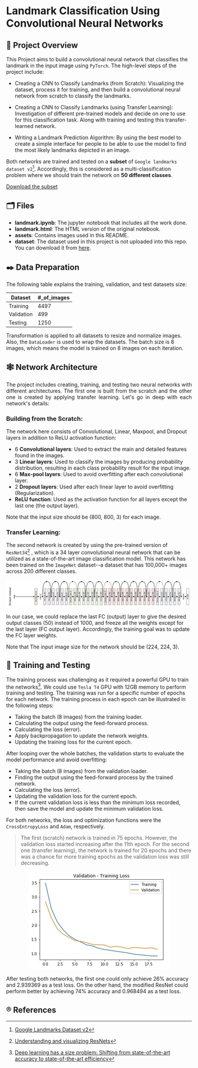 # Landmark Classification Using Convolutional Neural Networks


## :notebook_with_decorative_cover: Project Overview

<p align="justify">
 
This Project aims to build a convolutional neural network that classifies the landmark in the input image using `PyTorch`. The high-level steps of the project include:

- Creating a CNN to Classify Landmarks (from Scratch): Visualizing the dataset, process it for training, and then build a convolutional neural network from scratch to classify the landmarks. 

- Creating a CNN to Classify Landmarks (using Transfer Learning): Investigation of different pre-trained models and decide on one to use for this classification task. Along with training and testing this transfer-learned network.

- Writing a Landmark Prediction Algorithm:  By using the best model to create a simple interface for people to be able to use the model to find the most likely landmarks depicted in an image.

Both networks are trained and tested on a **subset** of `Google landmarks dataset v2`[^3]. Accordingly, this is considered as a multi-classification problem where we should train the network on **50 different classes**.

[Download the subset](https://udacity-dlnfd.s3-us-west-1.amazonaws.com/datasets/landmark_images.zip) 
</p>

## :card_index_dividers: Files

- **landmark.ipynb**: The jupyter notebook that includes all the work done.
- **landmark.html**: The HTML version of the original notebook.
- **assets**: Contains images used in this README.
- **dataset**: The dataset used in this project is not uploaded into this repo. You can download it from [here](https://udacity-dlnfd.s3-us-west-1.amazonaws.com/datasets/landmark_images.zip).

## :black_nib: Data Preparation

The following table explains the training, validation, and test datasets size:

<center>

| Dataset | #_of_images |
| ----------- | ----------- |
| Training | 4497 |
| Validation | 499 |
| Testing | 1250 | 
 </center>

<p align="justify">

Transformation is applied to all datasets to resize and normalize images. Also, the `DataLoader` is used to wrap the datasets.
The batch size is 8 images, which means the model is trained on 8 images on each iteration.
</p>

## :spider_web: Network Architecture
<p align="justify">
The project includes creating, training, and testing two neural networks with different architectures. The first one is built from the scratch and the other one is created by applying transfer learning. Let's go in deep with each network's details:
</p>

### Building from the Scratch:
<p align="justify">
 
The network here consists of Convolutional, Linear, Maxpool, and Dropout  layers in addition to ReLU activation function:

- 6 **Convolutional layers**: Used to extract the main and detailed features found in the images.
- 3 **Linear layers**: Used to classify the images by producing probability distribution, resulting in each class probability result for the input image.
- 6 **Max-pool layers**: Used to avoid overfitting after each convolutional layer.
- 2 **Dropout layers**: Used after each linear layer to avoid overfitting (Regularization).
- **ReLU function**: Used as the activation function for all layers except the last one (the output layer).

Note that the input size should be (800, 800, 3) for each image.
</p>

### Transfer Learning:
<p align="justify">
 
The second network is created by using the pre-trained version of `ResNet34`[^2] , which is a 34 layer convolutional neural network that can be utilized as a state-of-the-art image classification model. This network has been trained on the `ImageNet` dataset--a dataset that has 100,000+ images across 200 different classes. 

</p>

![ResNet-34 Architecture](assets/ResNet34.png)

<p align="justify">
 
In our case, we could replace the last FC (output) layer to give the desired output classes (50) instead of 1000, and freeze all the weights except for the last layer (FC output layer). Accordingly, the training goal was to update the FC layer weights. 

Note that The input image size for the network should be (224, 224, 3).

</p>

## :arrows_counterclockwise: Training and Testing
<p align="justify">
 
The training process was challenging as it required a powerful GPU to train the networks[^1]. We could use `Tesla T4` GPU with 12GB memory to perform training and testing. The training was run for a specific number of epochs for each network. The training process in each epoch can be illustrated in the following steps:

- Taking the batch (8 images) from the training loader.
- Calculating the output using the feed-forward process.
- Calculating the loss (error).
- Apply backpropagation to update the network weights.
- Updating the training loss for the current epoch.

After looping over the whole batches, the validation starts to evaluate the model performance and avoid overfitting:

- Taking the batch (8 images) from the validation loader.
- Finding the output using the feed-forward process by the trained network.
- Calculating the loss (error).
- Updating the validation loss for the current epoch.
- If the current validation loss is less than the minimum loss recorded, then save the model and update the minimum validation loss.

For both networks, the loss and optimization functions were the `CrossEntropyLoss` and `Adam`, respectively.
</p>

> The first (scratch) network is trained in 75 epochs. However, the validation loss started increasing after the 11th epoch. For the second one (transfer learning), the network is trained for 20 epochs and there was a chance for more training epochs as the validation loss was still decreasing.


<p align="center">
  <img src="assets/LossPlot.jpg">
</p>

<!-- ![Transfer learning loss plot](assets/LossPlot.jpg) -->

After testing both networks, the first one could only achieve 26% accuracy and 2.939369 as a test loss. On the other hand, the modified ResNet could perform better by achieving 74% accuracy and 0.968494 as a test loss. 

## :registered: References

[^1]: [Deep learning has a size problem: Shifting from state-of-the-art accuracy to state-of-the-art efficiency](https://heartbeat.comet.ml/deep-learning-has-a-size-problem-ea601304cd8) 

[^2]: [Understanding and visualizing ResNets](https://towardsdatascience.com/understanding-and-visualizing-resnets-442284831be8)

[^3]: [Google Landmarks Dataset v2](https://github.com/cvdfoundation/google-landmark)
